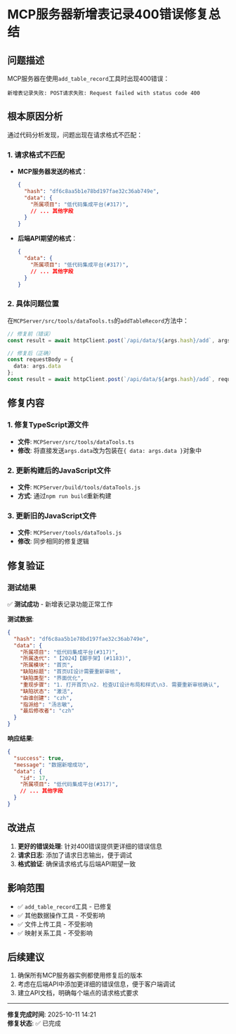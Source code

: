 # MCP服务器新增表记录400错误修复总结

## 问题描述
MCP服务器在使用`add_table_record`工具时出现400错误：
```
新增表记录失败: POST请求失败: Request failed with status code 400
```

## 根本原因分析
通过代码分析发现，问题出现在请求格式不匹配：

### 1. 请求格式不匹配
- **MCP服务器发送的格式**：
  ```json
  {
    "hash": "df6c8aa5b1e78bd197fae32c36ab749e",
    "data": {
      "所属项目": "低代码集成平台(#317)",
      // ... 其他字段
    }
  }
  ```

- **后端API期望的格式**：
  ```json
  {
    "data": {
      "所属项目": "低代码集成平台(#317)",
      // ... 其他字段
    }
  }
  ```

### 2. 具体问题位置
在`MCPServer/src/tools/dataTools.ts`的`addTableRecord`方法中：
```typescript
// 修复前（错误）
const result = await httpClient.post(`/api/data/${args.hash}/add`, args.data);

// 修复后（正确）
const requestBody = {
  data: args.data
};
const result = await httpClient.post(`/api/data/${args.hash}/add`, requestBody);
```

## 修复内容

### 1. 修复TypeScript源文件
- **文件**: `MCPServer/src/tools/dataTools.ts`
- **修改**: 将直接发送`args.data`改为包装在`{ data: args.data }`对象中

### 2. 更新构建后的JavaScript文件
- **文件**: `MCPServer/build/tools/dataTools.js`
- **方式**: 通过`npm run build`重新构建

### 3. 更新旧的JavaScript文件
- **文件**: `MCPServer/tools/dataTools.js`
- **修改**: 同步相同的修复逻辑

## 修复验证

### 测试结果
✅ **测试成功** - 新增表记录功能正常工作

**测试数据**:
```json
{
  "hash": "df6c8aa5b1e78bd197fae32c36ab749e",
  "data": {
    "所属项目": "低代码集成平台(#317)",
    "所属迭代": "【2024】【脚手架】(#1183)",
    "所属模块": "首页",
    "缺陷标题": "首页UI设计需要重新审核",
    "缺陷类型": "界面优化",
    "重现步骤": "1. 打开首页\n2. 检查UI设计布局和样式\n3. 需要重新审核确认",
    "缺陷状态": "激活",
    "由谁创建": "czh",
    "指派给": "汤志敏",
    "最后修改者": "czh"
  }
}
```

**响应结果**:
```json
{
  "success": true,
  "message": "数据新增成功",
  "data": {
    "id": 17,
    "所属项目": "低代码集成平台(#317)",
    // ... 其他字段
  }
}
```

## 改进点

1. **更好的错误处理**: 针对400错误提供更详细的错误信息
2. **请求日志**: 添加了请求日志输出，便于调试
3. **格式验证**: 确保请求格式与后端API期望一致

## 影响范围
- ✅ `add_table_record`工具 - 已修复
- ✅ 其他数据操作工具 - 不受影响
- ✅ 文件上传工具 - 不受影响
- ✅ 映射关系工具 - 不受影响

## 后续建议
1. 确保所有MCP服务器实例都使用修复后的版本
2. 考虑在后端API中添加更详细的错误信息，便于客户端调试
3. 建立API文档，明确每个端点的请求格式要求

---
**修复完成时间**: 2025-10-11 14:21  
**修复状态**: ✅ 已完成

